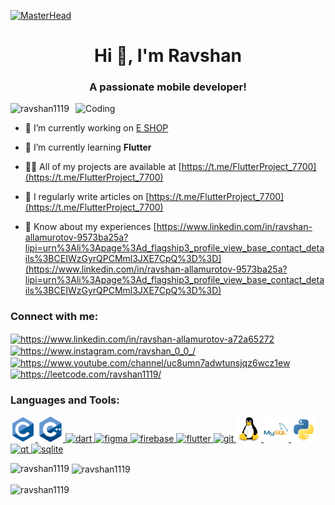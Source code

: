 [![MasterHead](https://camo.githubusercontent.com/e61f0f1c1b92b10bb6da3e64ec946b36cd5c38a3cac004c05d26a0806a132158/687474703a2f2f7777772e692d616d2e636f2e69642f696d616765732f4d6f62696c652d446576656c6f706d656e742e706e67)](https://cdn.dribbble.com)

<h1 align="center">Hi 👋, I'm Ravshan</h1>
<h3 align="center">A passionate mobile developer!</h3>
<img align="right" alt="Coding" width="400" src="https://cdn.dribbble.com/users/4382412/screenshots/15633275/media/085a014ebebde73e5cd510c93941f49a.gif">


<p align="left"> <img src="https://komarev.com/ghpvc/?username=ravshan1119&label=Profile%20views&color=0e75b6&style=flat" alt="ravshan1119" /> </p>

- 🔭 I’m currently working on [E SHOP](https://github.com/ravshan1119/internet_store)

- 🌱 I’m currently learning **Flutter**

- 👨‍💻 All of my projects are available at [https://t.me/FlutterProject_7700](https://t.me/FlutterProject_7700)

- 📝 I regularly write articles on [https://t.me/FlutterProject_7700](https://t.me/FlutterProject_7700)

- 📄 Know about my experiences [https://www.linkedin.com/in/ravshan-allamurotov-9573ba25a?lipi=urn%3Ali%3Apage%3Ad_flagship3_profile_view_base_contact_details%3BCEIWzGyrQPCMml3JXE7CpQ%3D%3D](https://www.linkedin.com/in/ravshan-allamurotov-9573ba25a?lipi=urn%3Ali%3Apage%3Ad_flagship3_profile_view_base_contact_details%3BCEIWzGyrQPCMml3JXE7CpQ%3D%3D)

<h3 align="left">Connect with me:</h3>
<p align="left">
<a href="https://linkedin.com/in/https://www.linkedin.com/in/ravshan-allamurotov-a72a65272" target="blank"><img align="center" src="https://raw.githubusercontent.com/rahuldkjain/github-profile-readme-generator/master/src/images/icons/Social/linked-in-alt.svg" alt="https://www.linkedin.com/in/ravshan-allamurotov-a72a65272" height="30" width="40" /></a>
<a href="https://instagram.com/https://www.instagram.com/ravshan_0_0_/" target="blank"><img align="center" src="https://raw.githubusercontent.com/rahuldkjain/github-profile-readme-generator/master/src/images/icons/Social/instagram.svg" alt="https://www.instagram.com/ravshan_0_0_/" height="30" width="40" /></a>
<a href="https://www.youtube.com/c/https://www.youtube.com/channel/uc8umn7adwtunsjqz6wcz1ew" target="blank"><img align="center" src="https://raw.githubusercontent.com/rahuldkjain/github-profile-readme-generator/master/src/images/icons/Social/youtube.svg" alt="https://www.youtube.com/channel/uc8umn7adwtunsjqz6wcz1ew" height="30" width="40" /></a>
<a href="https://www.leetcode.com/https://leetcode.com/ravshan1119/" target="blank"><img align="center" src="https://raw.githubusercontent.com/rahuldkjain/github-profile-readme-generator/master/src/images/icons/Social/leet-code.svg" alt="https://leetcode.com/ravshan1119/" height="30" width="40" /></a>
</p>

<h3 align="left">Languages and Tools:</h3>
<p align="left"> <a href="https://www.cprogramming.com/" target="_blank" rel="noreferrer"> <img src="https://raw.githubusercontent.com/devicons/devicon/master/icons/c/c-original.svg" alt="c" width="40" height="40"/> </a> <a href="https://www.w3schools.com/cpp/" target="_blank" rel="noreferrer"> <img src="https://raw.githubusercontent.com/devicons/devicon/master/icons/cplusplus/cplusplus-original.svg" alt="cplusplus" width="40" height="40"/> </a> <a href="https://dart.dev" target="_blank" rel="noreferrer"> <img src="https://www.vectorlogo.zone/logos/dartlang/dartlang-icon.svg" alt="dart" width="40" height="40"/> </a> <a href="https://www.figma.com/" target="_blank" rel="noreferrer"> <img src="https://www.vectorlogo.zone/logos/figma/figma-icon.svg" alt="figma" width="40" height="40"/> </a> <a href="https://firebase.google.com/" target="_blank" rel="noreferrer"> <img src="https://www.vectorlogo.zone/logos/firebase/firebase-icon.svg" alt="firebase" width="40" height="40"/> </a> <a href="https://flutter.dev" target="_blank" rel="noreferrer"> <img src="https://www.vectorlogo.zone/logos/flutterio/flutterio-icon.svg" alt="flutter" width="40" height="40"/> </a> <a href="https://git-scm.com/" target="_blank" rel="noreferrer"> <img src="https://www.vectorlogo.zone/logos/git-scm/git-scm-icon.svg" alt="git" width="40" height="40"/> </a> <a href="https://www.linux.org/" target="_blank" rel="noreferrer"> <img src="https://raw.githubusercontent.com/devicons/devicon/master/icons/linux/linux-original.svg" alt="linux" width="40" height="40"/> </a> <a href="https://www.mysql.com/" target="_blank" rel="noreferrer"> <img src="https://raw.githubusercontent.com/devicons/devicon/master/icons/mysql/mysql-original-wordmark.svg" alt="mysql" width="40" height="40"/> </a> <a href="https://www.python.org" target="_blank" rel="noreferrer"> <img src="https://raw.githubusercontent.com/devicons/devicon/master/icons/python/python-original.svg" alt="python" width="40" height="40"/> </a> <a href="https://www.qt.io/" target="_blank" rel="noreferrer"> <img src="https://upload.wikimedia.org/wikipedia/commons/0/0b/Qt_logo_2016.svg" alt="qt" width="40" height="40"/> </a> <a href="https://www.sqlite.org/" target="_blank" rel="noreferrer"> <img src="https://www.vectorlogo.zone/logos/sqlite/sqlite-icon.svg" alt="sqlite" width="40" height="40"/> </a> </p>

<p><img align="left" src="https://github-readme-stats.vercel.app/api/top-langs?username=ravshan1119&show_icons=true&locale=en&layout=compact" alt="ravshan1119" /></p>

<p>&nbsp;<img align="center" src="https://github-readme-stats.vercel.app/api?username=ravshan1119&show_icons=true&locale=en" alt="ravshan1119" /></p>

<p><img align="center" src="https://github-readme-streak-stats.herokuapp.com/?user=ravshan1119&" alt="ravshan1119" /></p>
